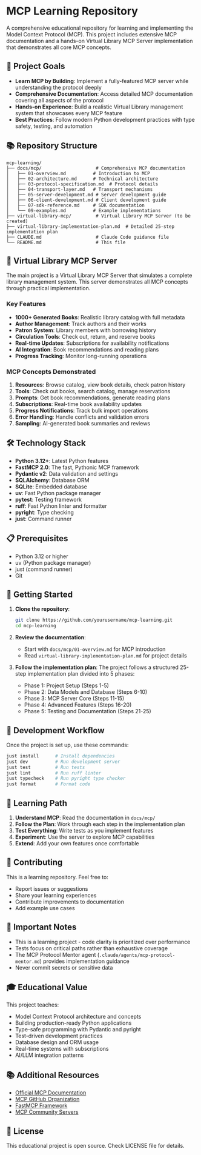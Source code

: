 # MCP Learning Repository

A comprehensive educational repository for learning and implementing the Model Context Protocol (MCP). This project includes extensive MCP documentation and a hands-on Virtual Library MCP Server implementation that demonstrates all core MCP concepts.

## 🎯 Project Goals

- **Learn MCP by Building**: Implement a fully-featured MCP server while understanding the protocol deeply
- **Comprehensive Documentation**: Access detailed MCP documentation covering all aspects of the protocol
- **Hands-on Experience**: Build a realistic Virtual Library management system that showcases every MCP feature
- **Best Practices**: Follow modern Python development practices with type safety, testing, and automation

## 📚 Repository Structure

```text
mcp-learning/
├── docs/mcp/                    # Comprehensive MCP documentation
│   ├── 01-overview.md          # Introduction to MCP
│   ├── 02-architecture.md      # Technical architecture
│   ├── 03-protocol-specification.md  # Protocol details
│   ├── 04-transport-layer.md   # Transport mechanisms
│   ├── 05-server-development.md # Server development guide
│   ├── 06-client-development.md # Client development guide
│   ├── 07-sdk-reference.md     # SDK documentation
│   └── 09-examples.md          # Example implementations
├── virtual-library-mcp/         # Virtual Library MCP Server (to be created)
├── virtual-library-implementation-plan.md  # Detailed 25-step implementation plan
├── CLAUDE.md                    # Claude Code guidance file
└── README.md                    # This file
```

## 🚀 Virtual Library MCP Server

The main project is a Virtual Library MCP Server that simulates a complete library management system. This server demonstrates all MCP concepts through practical implementation.

### Key Features

- **1000+ Generated Books**: Realistic library catalog with full metadata
- **Author Management**: Track authors and their works
- **Patron System**: Library members with borrowing history
- **Circulation Tools**: Check out, return, and reserve books
- **Real-time Updates**: Subscriptions for availability notifications
- **AI Integration**: Book recommendations and reading plans
- **Progress Tracking**: Monitor long-running operations

### MCP Concepts Demonstrated

1. **Resources**: Browse catalog, view book details, check patron history
2. **Tools**: Check out books, search catalog, manage reservations
3. **Prompts**: Get book recommendations, generate reading plans
4. **Subscriptions**: Real-time book availability updates
5. **Progress Notifications**: Track bulk import operations
6. **Error Handling**: Handle conflicts and validation errors
7. **Sampling**: AI-generated book summaries and reviews

## 🛠️ Technology Stack

- **Python 3.12+**: Latest Python features
- **FastMCP 2.0**: The fast, Pythonic MCP framework
- **Pydantic v2**: Data validation and settings
- **SQLAlchemy**: Database ORM
- **SQLite**: Embedded database
- **uv**: Fast Python package manager
- **pytest**: Testing framework
- **ruff**: Fast Python linter and formatter
- **pyright**: Type checking
- **just**: Command runner

## 📋 Prerequisites

- Python 3.12 or higher
- uv (Python package manager)
- just (command runner)
- Git

## 🚦 Getting Started

1. **Clone the repository**:

   ```bash
   git clone https://github.com/yourusername/mcp-learning.git
   cd mcp-learning
   ```

2. **Review the documentation**:
   - Start with `docs/mcp/01-overview.md` for MCP introduction
   - Read `virtual-library-implementation-plan.md` for project details

3. **Follow the implementation plan**:
   The project follows a structured 25-step implementation plan divided into 5 phases:
   - Phase 1: Project Setup (Steps 1-5)
   - Phase 2: Data Models and Database (Steps 6-10)
   - Phase 3: MCP Server Core (Steps 11-15)
   - Phase 4: Advanced Features (Steps 16-20)
   - Phase 5: Testing and Documentation (Steps 21-25)

## 🧪 Development Workflow

Once the project is set up, use these commands:

```bash
just install      # Install dependencies
just dev          # Run development server
just test         # Run tests
just lint         # Run ruff linter
just typecheck    # Run pyright type checker
just format       # Format code
```

## 📖 Learning Path

1. **Understand MCP**: Read the documentation in `docs/mcp/`
2. **Follow the Plan**: Work through each step in the implementation plan
3. **Test Everything**: Write tests as you implement features
4. **Experiment**: Use the server to explore MCP capabilities
5. **Extend**: Add your own features once comfortable

## 🤝 Contributing

This is a learning repository. Feel free to:

- Report issues or suggestions
- Share your learning experiences
- Contribute improvements to documentation
- Add example use cases

## 📝 Important Notes

- This is a learning project - code clarity is prioritized over performance
- Tests focus on critical paths rather than exhaustive coverage
- The MCP Protocol Mentor agent (`.claude/agents/mcp-protocol-mentor.md`) provides implementation guidance
- Never commit secrets or sensitive data

## 🎓 Educational Value

This project teaches:

- Model Context Protocol architecture and concepts
- Building production-ready Python applications
- Type-safe programming with Pydantic and pyright
- Test-driven development practices
- Database design and ORM usage
- Real-time systems with subscriptions
- AI/LLM integration patterns

## 📚 Additional Resources

- [Official MCP Documentation](https://modelcontextprotocol.io)
- [MCP GitHub Organization](https://github.com/modelcontextprotocol)
- [FastMCP Framework](https://github.com/jlowin/fastmcp)
- [MCP Community Servers](https://github.com/modelcontextprotocol/servers)

## 📄 License

This educational project is open source. Check LICENSE file for details.